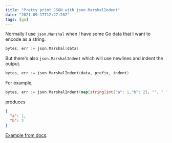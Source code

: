 ```yaml
---
title: "Pretty print JSON with json.MarshalIndent"
date: "2021-09-17T12:27:28Z"
tags: [go]
---
```


Normally I use `json.Marshal` when I have some Go data that I want to encode as a string.

```go
bytes, err := json.Marshal(data)
```

But there's also `json.MarshalIndent` which will use newlines and indent the output.

```go
bytes, err := json.MarshalIndent(data, prefix, indent)
```

For example,

```go
bytes, err := json.MarshalIndent(map[string]int{"a": 1,"b": 2}, "", " ")
```

produces

```json
{
  "a": 1,
  "b": 2
}
```


[Example from docs](https://pkg.go.dev/encoding/json#example-MarshalIndent).

